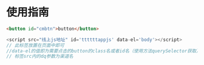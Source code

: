 # 使用指南

```html
<button id="cmbtn">button</button>
```

```javascript
<script src="线上js地址" id='ttttttappjs' data-el='body'></script>
// 此标签放置在页面中即可
//data-el的值即为需要点击的button的class名或者id名（使用方法querySelector获取）
// 标签src内的dq参数为渠道名
```
